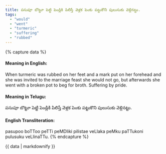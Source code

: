 ```yaml
---
title: పసుపూ బొట్టూ పెట్టి పెండ్లికి పిలిస్తే వెళ్లక పెంకు పట్టుకొని పులుసుకు వెళ్లినట్టు.
tags:
  - "would"
  - "went"
  - "turmeric"
  - "suffering"
  - "rubbed"
---
```


{% capture data %}
#### Meaning in English:
When turmeric was rubbed on her feet and a mark put on her forehead and she was invited to the marriage feast she would not go, but afterwards she went with a broken pot to beg for broth.
Suffering by pride.

#### Meaning in Telugu:
పసుపూ బొట్టూ పెట్టి పెండ్లికి పిలిస్తే వెళ్లక పెంకు పట్టుకొని పులుసుకు వెళ్లినట్టు.

#### English Transliteration:
pasupoo boTToo peTTi peMDliki pilistae veLlaka peMku paTTukoni pulusuku veLlinaTTu.
{% endcapture %}

{{ data | markdownify }}

